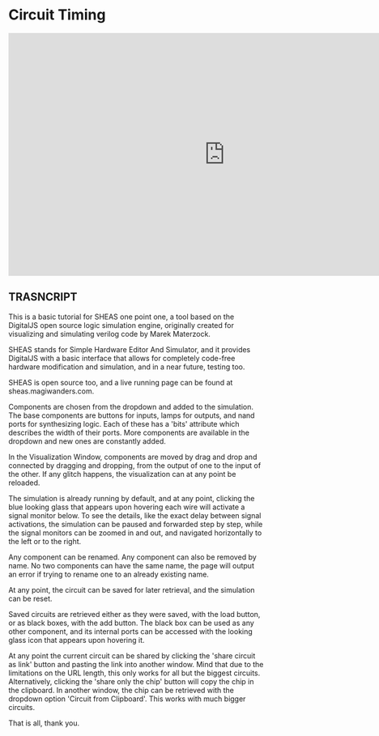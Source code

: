# Circuit Timing

<iframe width="854" height="480" src="https://www.youtube.com/embed/CUn9LVzQL0g" title="YouTube video player" frameborder="0" allow="accelerometer; autoplay; clipboard-write; encrypted-media; gyroscope; picture-in-picture" allowfullscreen></iframe>

## TRASNCRIPT

This is a basic tutorial for SHEAS one point one, a tool based on the DigitalJS open source logic simulation engine, originally created for visualizing and simulating verilog code by Marek Materzock. 

SHEAS stands for Simple Hardware Editor And Simulator, and it provides DigitalJS with a basic interface that allows for completely code-free hardware modification and simulation, and in a near future, testing too. 

SHEAS is open source too, and a live running page can be found at sheas.magiwanders.com.

Components are chosen from the dropdown and added to the simulation. The base components are buttons for inputs, lamps for outputs, and nand ports for synthesizing logic. Each of these has a 'bits' attribute which describes the width of their ports. More components are available in the dropdown and new ones are constantly added. 

In the Visualization Window, components are moved by drag and drop and connected by dragging and dropping, from the output of one to the input of the other. If any glitch happens, the visualization can at any point be reloaded.

The simulation is already running by default, and at any point, clicking the blue looking glass that appears upon hovering each wire will activate a signal monitor below. To see the details, like the exact delay between signal activations, the simulation can be paused and forwarded step by step, while the signal monitors can be zoomed in and out, and navigated horizontally to the left or to the right. 

Any component can be renamed. Any component can also be removed by name.
No two components can have the same name, the page will output an error if trying to rename one to an already existing name.

At any point, the circuit can be saved for later retrieval, and the simulation can be reset.

Saved circuits are retrieved either as they were saved, with the load button, or as black boxes, with the add button. The black box can be used as any other component, and its internal ports can be accessed with the looking glass icon that appears upon hovering it.

At any point the current circuit can be shared by clicking the 'share circuit as link' button and pasting the link into another window. Mind that due to the limitations on the URL length, this only works for all but the biggest circuits. Alternatively, clicking the 'share only the chip' button will copy the chip in the clipboard. In another window, the chip can be retrieved with the dropdown option 'Circuit from Clipboard'.  This works with much bigger circuits.

That is all, thank you.
